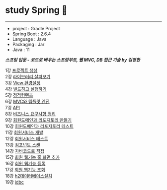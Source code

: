 # study Spring 🌱

***

* project : Gradle Project
* Spring Boot : 2.6.4
* Language : Java
* Packaging : Jar
* Java : 11

***스프링 입문 - 코드로 배우는 스프링부트, 웹 MVC, DB 접근 기술 by 김영한***

1강 [프로젝트 생성](https://youtu.be/cEaPR63Khuo)   
2강 [라이브러리 살펴보기](https://youtu.be/lqjOqeVzzsc)   
3강 [View 환경설정](https://youtu.be/tbNfjC4Wwh8)   
4강 [빌드하고 실행하기](https://youtu.be/OMm7Hs4q4Sw)   
5강 [정적컨텐츠](https://youtu.be/FT33eS7qaAc)   
6강 [MVC와 템플릿 엔진](https://youtu.be/oPvmfm_97es)    
7강 [API](https://youtu.be/v17ZwTFAL-0)   
8강 [비즈니스 요구사항 정리](https://youtu.be/bgZPcWsDUuI)  
9강 [회원도메인과 리포지토리 만들기](https://youtu.be/tw1H19txBb0)  
10강 [회원도메인과 리포지토리 테스트](https://youtu.be/iWeK9Lfgsss)   
11강 [회원서비스 개발](https://youtu.be/iEbRPszh19g)   
12강 [회원서비스 테스트](https://youtu.be/KPYb-f9xzMQ)   
13강 [컴포넌트 스캔](https://youtu.be/FqYF9vHW-K4)    
14강 [자바코드로 직접](https://youtu.be/fPanO_f4_Ag)    
15강 [회원 웹기능 홈 화면 추가](https://youtu.be/StLaE-SFZuk)    
16강 [회원 웹기능 등록](https://youtu.be/kuMmzVOFyBs)    
17강 [회원 웹기능 조회](https://youtu.be/nffimOw9DZQ)    
18강 [h2데이터베이스설치](https://youtu.be/2M8BQE4awRU)  
19강 [jdbc](https://youtu.be/RUU-QbDVC0M)